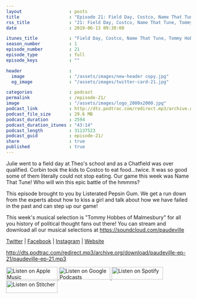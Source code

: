 ```yaml
---
layout                  : posts
title                   : "Episode 21: Field Day, Costco, Name That Tune, Tommy Hobbes"
rss_title               : "21: Field Day, Costco, Name That Tune, Tommy Hobbes"
date                    : 2019-06-13 09:30:00

itunes_title			: "Field Day, Costco, Name That Tune, Tommy Hobbes"
season_number			: 1
episode_number			: 21
episode_type			: full
episode_keys			: ""

header                  : 
  image                 : "/assets/images/new-header copy.jpg"
  og_image              : "/assets/images/twitter-card-21.jpg"

categories              : podcast
permalink               : /episode-21/
image                   : "/assets/images/logo_2000x2000.jpg"
podcast_link            : http://dts.podtrac.com/redirect.mp3/archive.org/download/paudeville-ep-21/paudeville-ep-21.mp3
podcast_file_size       : 29.6 MB
podcast_duration        : 2594
podcast_duration_itunes : "43:14"
podcast_length          : 31137523
podcast_guid            : episode-21/
share                   : true
published               : true 
---
```

Julie went to a field day at Theo's school and as a Chatfield was over qualified.
Corbin took the kids to Costco to eat food...twice. It was so good some of them literally could not stop eating.
Our game this week was Name That Tune! Who will win this epic battle of the hmmms?

This episode brought to you by Listerated Pepsin Gum. We get a run down from the experts about how to kiss a girl and talk about how we have failed in the past and can step up our game!

This week's musical selection is "Tommy Hobbes of Malmesbury" for all you history of political thought fans out there! You can stream and download all our musical selections at <a href="https://soundcloud.com/paudeville">https://soundcloud.com/paudeville</a>

<a href="https://twitter.com/paudeville">Twitter</a> | <a href="https://www.facebook.com/paudeville">Facebook</a> | <a href="https://www.instagram.com/paudevilleshow/">Instagram</a> | <a href="https://paudeville.com/">Website</a>

http://dts.podtrac.com/redirect.mp3/archive.org/download/paudeville-ep-21/paudeville-ep-21.mp3

<a href="https://itunes.apple.com/us/podcast/paudeville/id1450915591">
	<img src='{{ site.url }}{{ site.baseurl }}/assets/images/US_UK_Apple_Podcasts_Listen_Badge_RGB_140x34.png' width='140px' height='34' alt='Listen on Apple Music'/>
</a>
<a href="https://podcasts.google.com/feed/aHR0cHM6Ly9wYXVkZXZpbGxlLmNvbS9wb2RjYXN0LWZlZWQueG1s">
	<img src='{{ site.url }}{{ site.baseurl }}/assets/images/google_podcasts_badge_140x34.png' width='140px' height='34' alt='Listen on Google Podcasts'/>
</a>
<a href="https://open.spotify.com/show/4q5RNUUtU4XFqsymP7dcTw">
	<img src='{{ site.url }}{{ site.baseurl }}/assets/images/Spotify_Listen_Badge_RGB_140x34.png' width='140px' height='34' alt='Listen on Spotify'/>
</a>
<a href="https://www.stitcher.com/s?fid=363388&refid=stpr">
	<img src='{{ site.url }}{{ site.baseurl }}/assets/images/Stitcher_Listen_Badge_Color_Dark_BG_140x34.png' width='140px' height='34' alt='Listen on Stitcher'/>
</a>
